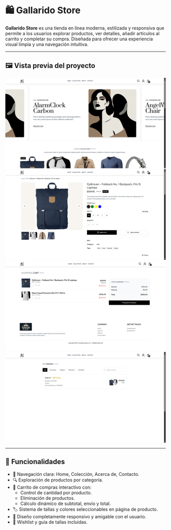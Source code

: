 # 🛍️ Gallarido Store

**Gallarido Store** es una tienda en línea moderna, estilizada y responsiva que permite a los usuarios explorar productos, ver detalles, añadir artículos al carrito y completar su compra. Diseñada para ofrecer una experiencia visual limpia y una navegación intuitiva.

---

## 🖼️ Vista previa del proyecto

<!-- Agrega aquí las capturas o video de demostración -->
![Home Preview](./public/imagesReadMe/imagen_home.png)
![Product Page](./public/imagesReadMe/imagen_producto.png)
![Shopping Cart](./public/imagesReadMe/imagen_carrito.png)
![My Orders](./public/imagesReadMe/imagen_myOrders.png)

<!-- Puedes agregar un video también -->
<!-- ![Demo Video](enlace_al_video.mp4) -->

---

## 🚀 Funcionalidades

- 🧭 Navegación clara: Home, Colección, Acerca de, Contacto.
- 🔍 Exploración de productos por categoría.
- 🛒 Carrito de compras interactivo con:
  - Control de cantidad por producto.
  - Eliminación de productos.
  - Cálculo dinámico de subtotal, envío y total.
- 🏷️ Sistema de tallas y colores seleccionables en página de producto.
- 🎯 Diseño completamente responsivo y amigable con el usuario.
- 💬 Wishlist y guía de tallas incluidas.
